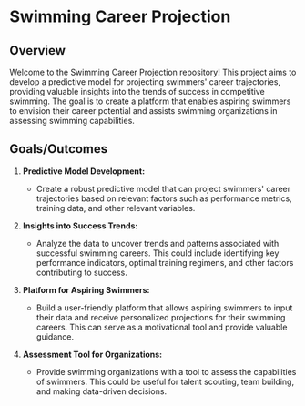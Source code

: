 # Swimming Career Projection

## Overview

Welcome to the Swimming Career Projection repository! This project aims to develop a predictive model for projecting swimmers' career trajectories, providing valuable insights into the trends of success in competitive swimming. The goal is to create a platform that enables aspiring swimmers to envision their career potential and assists swimming organizations in assessing swimming capabilities. 

## Goals/Outcomes

1. **Predictive Model Development:**
   - Create a robust predictive model that can project swimmers' career trajectories based on relevant factors such as performance metrics, training data, and other relevant variables.

2. **Insights into Success Trends:**
   - Analyze the data to uncover trends and patterns associated with successful swimming careers. This could include identifying key performance indicators, optimal training regimens, and other factors contributing to success.

3. **Platform for Aspiring Swimmers:**
   - Build a user-friendly platform that allows aspiring swimmers to input their data and receive personalized projections for their swimming careers. This can serve as a motivational tool and provide valuable guidance.

4. **Assessment Tool for Organizations:**
   - Provide swimming organizations with a tool to assess the capabilities of swimmers. This could be useful for talent scouting, team building, and making data-driven decisions.
